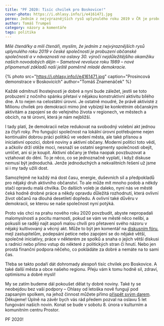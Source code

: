 ```yaml
---
title: "PF 2020: Tisíc chvilek pro Boskovice!"
cover-photo: https://i.ohlasy.info/i/e4161471.jpg
perex: Jedním z nejvýraznějších rysů uplynulého roku 2019 v ČR je probuzení občanské společnosti. K přínosnému občanskému aktu někdy stačí opravdu malá chvilka. Podaří se dát v roce 2020 dohromady takových tisích chvilek pro Boskovice?
author: Tomáš Trumpeš
category: názory a komentáře
tags: politika
---
```


*Mílé čtenářky a milí čtenáři, myslím, že jedním z nejvýraznějších rysů uplynulého roku 2019 v české společnosti je probuzení občanské společnosti a v návaznosti na oslavy 30. výročí nejdůležitějšího okamžiku našich novodobých dějin – Sametové revoluce roku 1989 – nové připomenutí základů naší ještě poměrně mladé demokracie.*

{% photo src="https://i.ohlasy.info/i/e4161471.jpg" caption="Prosincová demonstrace v Boskovicích" author="Tomáš Znamenáček" %}

Každé odmítnutí lhostejnosti je dobré a nyní bude záležet, jestli se toto probuzení z nočního spánku přetaví v nějakou konstruktivní aktivitu bílého dne. A to nejen na celostátní úrovni. Je ostatně moudré, že právě aktivisté z Milionu chvilek pro demokracii mimo jiné vybízejí ke konkrétním občanským aktivitám a zapojení se do veřejného života v regionech, ve městech a obcích, na té úrovni, která je nám nejbližší.

I tady platí, že demokracii nelze redukovat na svobodný volební akt jednou za čtyři roky. Pro fungující společnost na lokální úrovni potřebujeme nejen kontinuální dobrou práci politiků ve vedení města, ale také přísnou a iniciativní opozici, dobré noviny a aktivní občany. Moderní politici toto vědí, a ačkoliv drží otěže moci, nesnaží se ostatní segmenty společnosti obejít, umlčet, ani si je koupit. Aktivní občany je třeba naopak povzbuzovat a vztahovat do dění. To je něco, co se jednoznačně vyplatí, i když diskuse nemusí být jednoduchá. Jenže jednoduchých a nekvalitních řešení už jsme si i my tady užili dost.

Samozřejmě ne každý má dost času, energie, duševních sil a předpokladů pro nějaký druh aktivního občanství. To ale může mít mnoho podob a někdy stačí opravdu malá chvilka. Do dalších voleb je daleko, nyní nás ve městě čeká hodně drobné práce a někdy opravdu důležitá rozhodnutí, která ovlivní život občanů na dlouhá desetiletí dopředu. A ovlivní také důvěru v demokracii, se kterou se naše společnost nyní potýká.

Proto vás chci na prahu nového roku 2020 povzbudit, abyste nepropadali malomyslnosti a pocitu marnosti, pokud se vám ve městě něco nelíbí, a pokusili se raději najít aspoň malou chvíli pro přetavení svého názoru v nějaký kultivovaný a věcný akt. Může to být jen komentář na [diskusním fóru](https://forum.ohlasy.info), mejl zastupitelům, podepsání petice nebo zapojení se do nějaké větší, společné iniciativy, práce v některém ze spolků a snaha o jejich větší diskusi s radnicí nebo přímo vstup do některé z politických stran či hnutí. Nebo jen prostá finanční podpora něčeho, co pokládáte za dobré a nemáte na to sami čas. 

Třeba se takto podaří dát dohromady alespoň tisíc chvilek pro Boskovice. A také další města a obce našeho regionu. Přeju vám k tomu hodně sil, zdraví, optimismu a dobré mysli! 

My se zatím budeme dál pokoušet dělat ty dobré noviny. Také ty se neobejdou bez vaší podpory – Ohlasy od letoška nově fungují pod zapsaným spolkem, na jehož činnost můžete přímo [přispět svým darem](https://www.darujme.cz/projekt/1202392). Děkujeme! Úplně na závěr bych vás rád předem pozval na oslavu 5 let fungování našich novin. Konat se bude v sobotu 8. února v kulturním a komunitním centru Prostor.

PF 2020!
